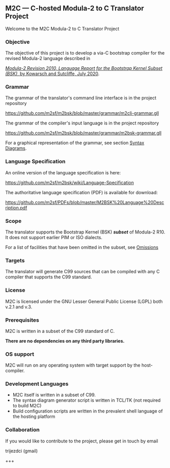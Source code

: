 ## M2C — C-hosted Modula-2 to C Translator Project ##
Welcome to the M2C Modula-2 to C Translator Project

### Objective ###

The objective of this project is to develop a via-C bootstrap compiler for the revised Modula-2 language described in

[*Modula-2 Revision 2010, Language Report for the Bootstrap Kernel Subset (BSK)*, by Kowarsch and Sutcliffe, July 2020](https://github.com/m2sf/PDFs/blob/master/M2BSK%20Language%20Description.pdf).

### Grammar ###

The grammar of the translator's command line interface is in the project repository

https://github.com/m2sf/m2bsk/blob/master/grammar/m2cli-grammar.gll

The grammar of the compiler's input language is in the project repository

https://github.com/m2sf/m2bsk/blob/master/grammar/m2bsk-grammar.gll

For a graphical representation of the grammar, see section
[Syntax Diagrams](https://github.com/m2sf/m2bsk/wiki/Language-Specification-(D)-:-Syntax-Diagrams).

### Language Specification ###

An online version of the language specification is here:

https://github.com/m2sf/m2bsk/wiki/Language-Specification


The authoritative language specification (PDF) is available for download:

https://github.com/m2sf/PDFs/blob/master/M2BSK%20Language%20Description.pdf


### Scope ###

The translator supports the Bootstrap Kernel (BSK) _**subset**_ of Modula-2 R10. It does not support earlier PIM or ISO dialects.

For a list of facilities that have been omitted in the subset, see [Omissions](https://github.com/m2sf/m2bsk/wiki/Omissions)

### Targets ###

The translator will generate C99 sources that can be compiled with any C compiler that supports the C99 standard.

### License ###

M2C is licensed under the GNU Lesser General Public License (LGPL) both v.2.1 and v.3.

### Prerequisites ###

M2C is written in a subset of the C99 standard of C.

**There are no dependencies on any third party libraries.**

### OS support ###

M2C will run on any operating system with target support by the host-compiler.

### Development Languages ###

* M2C itself is written in a subset of C99.
* The syntax diagram generator script is written in TCL/TK (not required to build M2C)
* Build configuration scripts are written in the prevalent shell language of the hosting platform

### Collaboration ###

If you would like to contribute to the project, please get in touch by email

trijezdci (gmail)

+++
